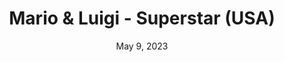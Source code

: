 ---
layout: gba
title: "Mario & Luigi - Superstar  (USA)"
categories:
 - approved
 - gba
 - universal
 - safe
tags:
- mario
date: May 9, 2023
permalink: /games/superstar-saga/play/details
publisher: Nintendo
id: superstar-saga
---